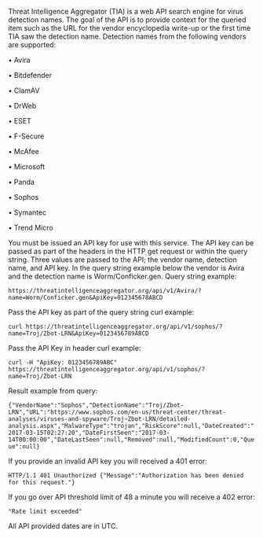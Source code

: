 Threat Intelligence Aggregator (TIA) is a web API search engine for virus detection names. The goal of the API is to provide context for the queried item such as the URL for the vendor encyclopedia write-up or the first time TIA saw the detection name. Detection names from the following vendors are supported:

•	Avira

•	Bitdefender

•	ClamAV

•	DrWeb

•	ESET

•	F-Secure

•	McAfee

•	Microsoft

•	Panda

•	Sophos

•	Symantec

•	Trend Micro

You must be issued an API key for use with this service. The API key can be passed as part of the headers in the HTTP get request or within the query string. Three values are passed to the API; the vendor name, detection name, and API key.   In the query string example below the vendor is Avira and the detection name is Worm/Conficker.gen.
Query string example:

`https://threatintelligenceaggregator.org/api/v1/Avira/?name=Worm/Conficker.gen&ApiKey=012345678ABCD`

Pass the API key as part of the query string  curl example:

`curl https://threatintelligenceaggregator.org/api/v1/sophos/?name=Troj/Zbot-LRN&ApiKey=0123456789ABCD`

Pass the API Key in header curl example:

`curl -H "ApiKey: 0123456789ABC" https://threatintelligenceaggregator.org/api/v1/sophos/?name=Troj/Zbot-LRN`

Result example from query:

`{"VendorName":"Sophos","DetectionName":"Troj/Zbot-LRN","URL":"https://www.sophos.com/en-us/threat-center/threat-analyses/viruses-and-spyware/Troj~Zbot-LRN/detailed-analysis.aspx","MalwareType":"trojan","RiskScore":null,"DateCreated":"2017-03-15T02:27:20","DateFirstSeen":"2017-03-14T00:00:00","DateLastSeen":null,"Removed":null,"ModifiedCount":0,"Queue":null}`

If you provide an invalid API key you will received a 401 error:

`HTTP/1.1 401 Unauthorized
{"Message":"Authorization has been denied for this request."}`

If you  go over API threshold limit of 48 a minute you will receive a 402 error:

`"Rate limit exceeded"`
    
All API provided dates are in UTC. 
